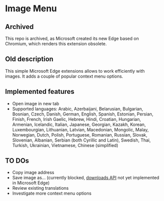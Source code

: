 # Image Menu

## Archived

This repo is archived, as Microsoft created its new Edge based on Chromium, which renders this extension obsolete.

## Old description

This simple Microsoft Edge extensions allows to work efficiently with images. It adds a couple of popular context menu options.

## Implemented features

* Open image in new tab
* Supported languages: Arabic, Azerbaijani, Belarusian, Bulgarian, Bosnian, Czech, Danish, German, English, Spanish, Estonian, Persian, Finish, French, Irish Gaelic, Hebrew, Hindi, Croatian, Hungarian, Armenian, Icelandic, Italian, Japanese, Georgian, Kazakh, Korean, Luxembourgian, Lithuanian, Latvian, Macedonian, Mongolic, Malay, Norwegian, Dutch, Polish, Portuguese, Romanian, Russian, Slovak, Slovenian, Albanian, Serbian (both Cyrillic and Latin), Swedish, Thai, Turkish, Ukrainian, Vietnamese, Chinese (simplified)

## TO DOs

* Copy image address
* Save image as... (currently blocked, [downloads API](https://docs.microsoft.com/en-us/microsoft-edge/extensions/api-support/extension-api-roadmap) not yet implemented in Microsoft Edge)
* Review existing translations
* Investigate more context menu options
